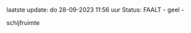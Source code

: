 laatste update: 
do 28-09-2023 11:56   uur 
Status: FAALT - geel - 
<div class="service Y">schijfruimte</div>